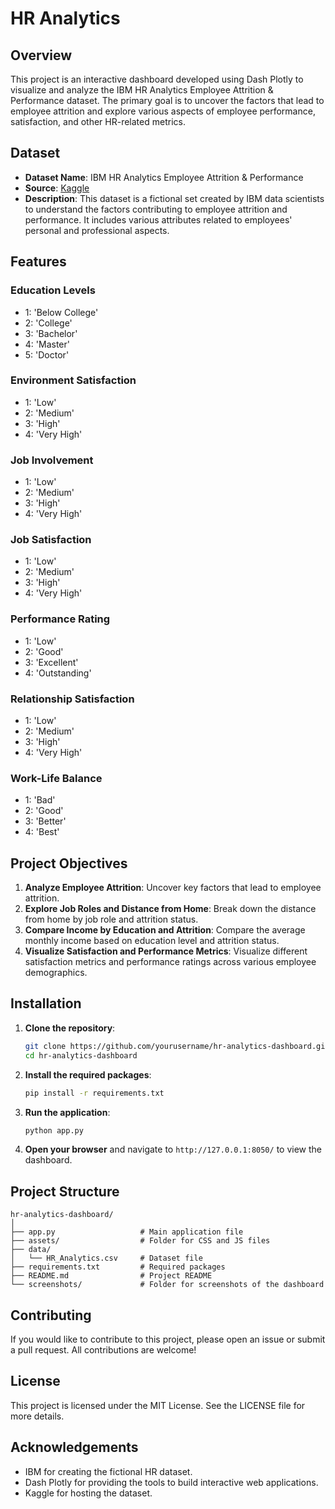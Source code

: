 # HR Analytics

## Overview

This project is an interactive dashboard developed using Dash Plotly to visualize and analyze the IBM HR Analytics Employee Attrition & Performance dataset. The primary goal is to uncover the factors that lead to employee attrition and explore various aspects of employee performance, satisfaction, and other HR-related metrics.

## Dataset

- **Dataset Name**: IBM HR Analytics Employee Attrition & Performance
- **Source**: [Kaggle](https://www.kaggle.com/datasets/pavansubhasht/ibm-hr-analytics-attrition-dataset/data)
- **Description**: This dataset is a fictional set created by IBM data scientists to understand the factors contributing to employee attrition and performance. It includes various attributes related to employees' personal and professional aspects.

## Features

### Education Levels
- 1: 'Below College'
- 2: 'College'
- 3: 'Bachelor'
- 4: 'Master'
- 5: 'Doctor'

### Environment Satisfaction
- 1: 'Low'
- 2: 'Medium'
- 3: 'High'
- 4: 'Very High'

### Job Involvement
- 1: 'Low'
- 2: 'Medium'
- 3: 'High'
- 4: 'Very High'

### Job Satisfaction
- 1: 'Low'
- 2: 'Medium'
- 3: 'High'
- 4: 'Very High'

### Performance Rating
- 1: 'Low'
- 2: 'Good'
- 3: 'Excellent'
- 4: 'Outstanding'

### Relationship Satisfaction
- 1: 'Low'
- 2: 'Medium'
- 3: 'High'
- 4: 'Very High'

### Work-Life Balance
- 1: 'Bad'
- 2: 'Good'
- 3: 'Better'
- 4: 'Best'

## Project Objectives

1. **Analyze Employee Attrition**: Uncover key factors that lead to employee attrition.
2. **Explore Job Roles and Distance from Home**: Break down the distance from home by job role and attrition status.
3. **Compare Income by Education and Attrition**: Compare the average monthly income based on education level and attrition status.
4. **Visualize Satisfaction and Performance Metrics**: Visualize different satisfaction metrics and performance ratings across various employee demographics.

## Installation

1. **Clone the repository**:
   ```bash
   git clone https://github.com/yourusername/hr-analytics-dashboard.git
   cd hr-analytics-dashboard


2. **Install the required packages**:
   ```bash
   pip install -r requirements.txt
   ```

3. **Run the application**:
   ```bash
   python app.py
   ```

4. **Open your browser** and navigate to `http://127.0.0.1:8050/` to view the dashboard.

## Project Structure

```
hr-analytics-dashboard/
│
├── app.py                   # Main application file
├── assets/                  # Folder for CSS and JS files
├── data/
│   └── HR_Analytics.csv     # Dataset file
├── requirements.txt         # Required packages
├── README.md                # Project README
└── screenshots/             # Folder for screenshots of the dashboard
```

## Contributing

If you would like to contribute to this project, please open an issue or submit a pull request. All contributions are welcome!

## License

This project is licensed under the MIT License. See the LICENSE file for more details.

## Acknowledgements

- IBM for creating the fictional HR dataset.
- Dash Plotly for providing the tools to build interactive web applications.
- Kaggle for hosting the dataset.
```
